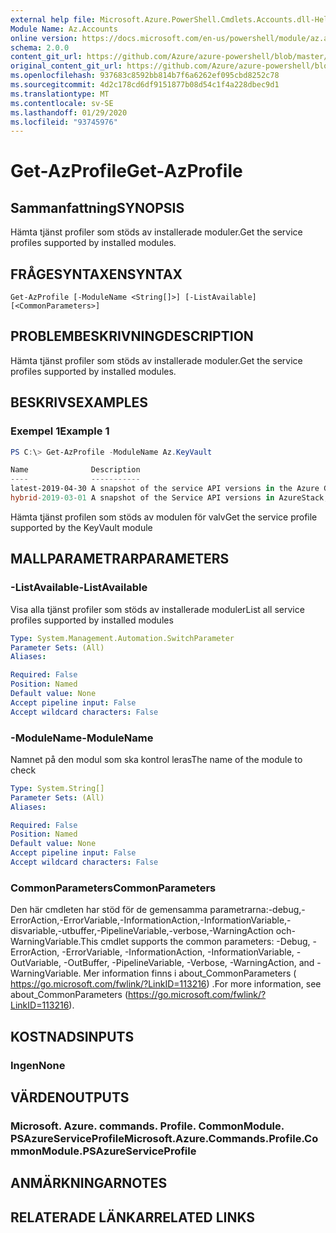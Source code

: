 ```yaml
---
external help file: Microsoft.Azure.PowerShell.Cmdlets.Accounts.dll-Help.xml
Module Name: Az.Accounts
online version: https://docs.microsoft.com/en-us/powershell/module/az.accounts/get-azprofile
schema: 2.0.0
content_git_url: https://github.com/Azure/azure-powershell/blob/master/src/Accounts/Accounts/help/Get-AzProfile.md
original_content_git_url: https://github.com/Azure/azure-powershell/blob/master/src/Accounts/Accounts/help/Get-AzProfile.md
ms.openlocfilehash: 937683c8592bb814b7f6a6262ef095cbd8252c78
ms.sourcegitcommit: 4d2c178cd6df9151877b08d54c1f4a228dbec9d1
ms.translationtype: MT
ms.contentlocale: sv-SE
ms.lasthandoff: 01/29/2020
ms.locfileid: "93745976"
---
```

# <span data-ttu-id="b59d4-101">Get-AzProfile</span><span class="sxs-lookup"><span data-stu-id="b59d4-101">Get-AzProfile</span></span>

## <span data-ttu-id="b59d4-102">Sammanfattning</span><span class="sxs-lookup"><span data-stu-id="b59d4-102">SYNOPSIS</span></span>
<span data-ttu-id="b59d4-103">Hämta tjänst profiler som stöds av installerade moduler.</span><span class="sxs-lookup"><span data-stu-id="b59d4-103">Get the service profiles supported by installed modules.</span></span>

## <span data-ttu-id="b59d4-104">FRÅGESYNTAXEN</span><span class="sxs-lookup"><span data-stu-id="b59d4-104">SYNTAX</span></span>

```
Get-AzProfile [-ModuleName <String[]>] [-ListAvailable] [<CommonParameters>]
```

## <span data-ttu-id="b59d4-105">PROBLEMBESKRIVNING</span><span class="sxs-lookup"><span data-stu-id="b59d4-105">DESCRIPTION</span></span>
<span data-ttu-id="b59d4-106">Hämta tjänst profiler som stöds av installerade moduler.</span><span class="sxs-lookup"><span data-stu-id="b59d4-106">Get the service profiles supported by installed modules.</span></span>

## <span data-ttu-id="b59d4-107">BESKRIVS</span><span class="sxs-lookup"><span data-stu-id="b59d4-107">EXAMPLES</span></span>

### <span data-ttu-id="b59d4-108">Exempel 1</span><span class="sxs-lookup"><span data-stu-id="b59d4-108">Example 1</span></span>
```powershell
PS C:\> Get-AzProfile -ModuleName Az.KeyVault

Name              Description
----              -----------
latest-2019-04-30 A snapshot of the service API versions in the Azure Global Cloud. This profile was defined in April 2019.
hybrid-2019-03-01 A snapshot of the Service API versions in AzureStack, Azure Sovereign clouds, and the Azure Global Cloud. This profile was defined                    in March 2019.
```

<span data-ttu-id="b59d4-109">Hämta tjänst profilen som stöds av modulen för valv</span><span class="sxs-lookup"><span data-stu-id="b59d4-109">Get the service profile supported by the KeyVault module</span></span>

## <span data-ttu-id="b59d4-110">MALLPARAMETRAR</span><span class="sxs-lookup"><span data-stu-id="b59d4-110">PARAMETERS</span></span>

### <span data-ttu-id="b59d4-111">-ListAvailable</span><span class="sxs-lookup"><span data-stu-id="b59d4-111">-ListAvailable</span></span>
<span data-ttu-id="b59d4-112">Visa alla tjänst profiler som stöds av installerade moduler</span><span class="sxs-lookup"><span data-stu-id="b59d4-112">List all service profiles supported by installed modules</span></span>

```yaml
Type: System.Management.Automation.SwitchParameter
Parameter Sets: (All)
Aliases:

Required: False
Position: Named
Default value: None
Accept pipeline input: False
Accept wildcard characters: False
```

### <span data-ttu-id="b59d4-113">-ModuleName</span><span class="sxs-lookup"><span data-stu-id="b59d4-113">-ModuleName</span></span>
<span data-ttu-id="b59d4-114">Namnet på den modul som ska kontrol leras</span><span class="sxs-lookup"><span data-stu-id="b59d4-114">The name of the module to check</span></span>

```yaml
Type: System.String[]
Parameter Sets: (All)
Aliases:

Required: False
Position: Named
Default value: None
Accept pipeline input: False
Accept wildcard characters: False
```

### <span data-ttu-id="b59d4-115">CommonParameters</span><span class="sxs-lookup"><span data-stu-id="b59d4-115">CommonParameters</span></span>
<span data-ttu-id="b59d4-116">Den här cmdleten har stöd för de gemensamma parametrarna:-debug,-ErrorAction,-ErrorVariable,-InformationAction,-InformationVariable,-disvariable,-utbuffer,-PipelineVariable,-verbose,-WarningAction och-WarningVariable.</span><span class="sxs-lookup"><span data-stu-id="b59d4-116">This cmdlet supports the common parameters: -Debug, -ErrorAction, -ErrorVariable, -InformationAction, -InformationVariable, -OutVariable, -OutBuffer, -PipelineVariable, -Verbose, -WarningAction, and -WarningVariable.</span></span> <span data-ttu-id="b59d4-117">Mer information finns i about_CommonParameters ( https://go.microsoft.com/fwlink/?LinkID=113216) .</span><span class="sxs-lookup"><span data-stu-id="b59d4-117">For more information, see about_CommonParameters (https://go.microsoft.com/fwlink/?LinkID=113216).</span></span>

## <span data-ttu-id="b59d4-118">KOSTNADS</span><span class="sxs-lookup"><span data-stu-id="b59d4-118">INPUTS</span></span>

### <span data-ttu-id="b59d4-119">Ingen</span><span class="sxs-lookup"><span data-stu-id="b59d4-119">None</span></span>

## <span data-ttu-id="b59d4-120">VÄRDEN</span><span class="sxs-lookup"><span data-stu-id="b59d4-120">OUTPUTS</span></span>

### <span data-ttu-id="b59d4-121">Microsoft. Azure. commands. Profile. CommonModule. PSAzureServiceProfile</span><span class="sxs-lookup"><span data-stu-id="b59d4-121">Microsoft.Azure.Commands.Profile.CommonModule.PSAzureServiceProfile</span></span>

## <span data-ttu-id="b59d4-122">ANMÄRKNINGAR</span><span class="sxs-lookup"><span data-stu-id="b59d4-122">NOTES</span></span>

## <span data-ttu-id="b59d4-123">RELATERADE LÄNKAR</span><span class="sxs-lookup"><span data-stu-id="b59d4-123">RELATED LINKS</span></span>

